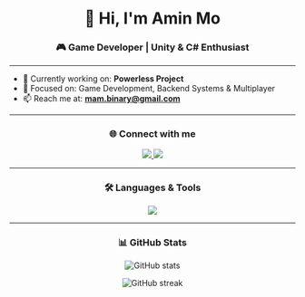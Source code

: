 <h1 align="center">👋 Hi, I'm Amin Mo</h1>
<h3 align="center">🎮 Game Developer | Unity & C# Enthusiast</h3>

---

- 🔭 Currently working on: **Powerless Project**  
- 🎯 Focused on: Game Development, Backend Systems & Multiplayer  
- 📫 Reach me at: **mam.binary@gmail.com**  

---

<h3 align="center">🌐 Connect with me</h3>
<p align="center">
  <a href="https://www.youtube.com/c/mam-team" target="_blank">
    <img src="https://img.shields.io/badge/YouTube-FF0000?style=for-the-badge&logo=youtube&logoColor=white" />
  </a>
  <a href="mailto:mam.binary@gmail.com" target="_blank">
    <img src="https://img.shields.io/badge/Email-D14836?style=for-the-badge&logo=gmail&logoColor=white" />
  </a>
</p>

---

<h3 align="center">🛠️ Languages & Tools</h3>
<p align="center">
  <img src="https://skillicons.dev/icons?i=unity,cs,cpp,java,js,androidstudio,git,github,linux,mysql,postgres,mongodb,docker,azure,firebase,nodejs" />
</p>

---

<h3 align="center">📊 GitHub Stats</h3>
<p align="center">
  <img src="https://github-readme-stats.vercel.app/api?username=mam-team&show_icons=true&theme=tokyonight" alt="GitHub stats" />
</p>
<p align="center">
  <img src="https://github-readme-streak-stats.herokuapp.com/?user=mam-team&theme=tokyonight" alt="GitHub streak" />
</p>
